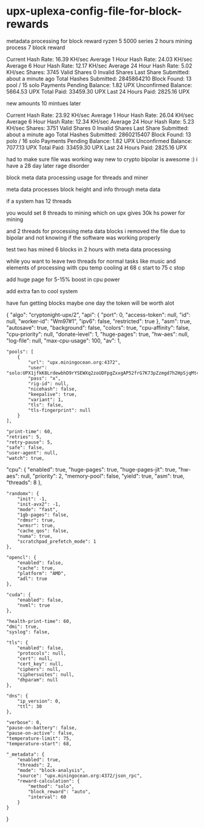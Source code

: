 # upx-uplexa-config-file-for-block-rewards
metadata processing for block reward ryzen 5 5000 series 2 hours mining process 7 block reward 


 Current Hash Rate: 16.39 KH/sec
 Average 1 Hour Hash Rate: 24.03 KH/sec
 Average 6 Hour Hash Rate: 12.17 KH/sec
 Average 24 Hour Hash Rate: 5.02 KH/sec
 Shares: 3745 Valid Shares  0 Invalid Shares 
 Last Share Submitted: about a minute ago
 Total Hashes Submitted: 2845864210
 Block Found: 13 pool / 15 solo
  Payments
 Pending Balance: 1.82 UPX
 Unconfirmed Balance:  5664.53 UPX
 Total Paid: 33459.30 UPX
 Last 24 Hours Paid: 2825.16 UPX



new amounts 10 mintues later 


 Current Hash Rate: 23.92 KH/sec
 Average 1 Hour Hash Rate: 26.04 KH/sec
 Average 6 Hour Hash Rate: 12.34 KH/sec
 Average 24 Hour Hash Rate: 5.23 KH/sec
 Shares: 3751 Valid Shares  0 Invalid Shares 
 Last Share Submitted: about a minute ago
 Total Hashes Submitted: 2860215407
 Block Found: 13 polo / 16 solo
  Payments
 Pending Balance: 1.82 UPX
 Unconfirmed Balance:  7077.13 UPX
 Total Paid: 33459.30 UPX
 Last 24 Hours Paid: 2825.16 UPX






had to make sure file was working way new to crypto bipolar is awesome :) i have a 28 day later rage disorder 

block meta data processing usage for threads and miner

meta data processes block height and info through meta data 

if a system has 12 threads

you would set 8 threads to mining which on upx gives 30k hs power for mining

and 2 threads for processing meta data blocks i removed the file due to bipolar and not knowing if the software was working properly 

test two has mined 6 blocks in 2 hours with meta data processing 

while you want to leave two threads for normal tasks like music and elements of processing with cpu temp cooling at 68 c start to 75 c stop 


add huge page for 5-15% boost in cpu power

add extra fan to cool system 


have fun getting blocks maybe one day the token will be worth alot 


{
    "algo": "cryptonight-upx/2",
    "api": {
        "port": 0,
        "access-token": null,
        "id": null,
        "worker-id": "Wm97#1",
        "ipv6": false,
        "restricted": true
    },
    "asm": true,
    "autosave": true,
    "background": false,
    "colors": true,
    "cpu-affinity": false,
    "cpu-priority": null,
    "donate-level": 1,
    "huge-pages": true,
    "hw-aes": null,
    "log-file": null,
    "max-cpu-usage": 100,
    "av": 1,

    "pools": [
        {
            "url": "upx.miningocean.org:4372",
            "user": "solo:UPX1jfkK8LrdewbhD9rYSEWXq2zoUDFpgZxxgAP52frG7K73pZzmgd7h2HpSjqMt4PLTWbBD7N1zjU63XwZX89D23X1j3VMJeo",
            "pass": "x",
            "rig-id": null,
            "nicehash": false,
            "keepalive": true,
            "variant": 1,
            "tls": false,
            "tls-fingerprint": null
        }
    ],

    "print-time": 60,
    "retries": 5,
    "retry-pause": 5,
    "safe": false,
    "user-agent": null,
    "watch": true,

"cpu": {
  "enabled": true,
  "huge-pages": true,
  "huge-pages-jit": true,
  "hw-aes": null,
  "priority": 2,
  "memory-pool": false,
  "yield": true,
  "asm": true,
  "threads": 8
},

    "randomx": {
        "init": -1,
        "init-avx2": -1,
        "mode": "fast",
        "1gb-pages": false,
        "rdmsr": true,
        "wrmsr": true,
        "cache_qos": false,
        "numa": true,
        "scratchpad_prefetch_mode": 1
    },

    "opencl": {
        "enabled": false,
        "cache": true,
        "platform": "AMD",
        "adl": true
    },

    "cuda": {
        "enabled": false,
        "nvml": true
    },

    "health-print-time": 60,
    "dmi": true,
    "syslog": false,

    "tls": {
        "enabled": false,
        "protocols": null,
        "cert": null,
        "cert_key": null,
        "ciphers": null,
        "ciphersuites": null,
        "dhparam": null
    },

    "dns": {
        "ip_version": 0,
        "ttl": 30
    },

    "verbose": 0,
    "pause-on-battery": false,
    "pause-on-active": false,
    "temperature-limit": 75,
    "temperature-start": 68,

    "_metadata": {
        "enabled": true,
        "threads": 2,
        "mode": "block-analysis",
        "source": "upx.miningocean.org:4372/json_rpc",
        "reward-calculation": {
            "method": "solo",
            "block_reward": "auto",
            "interval": 60
        }
    }
}



